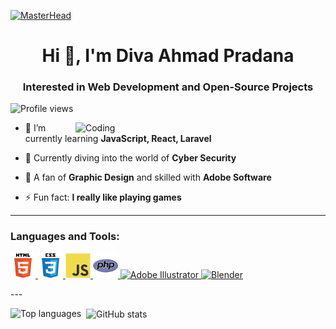 [![MasterHead](https://user-images.githubusercontent.com/74038190/225813708-98b745f2-7d22-48cf-9150-083f1b00d6c9.gif)](https://github.com/divaisreal)
<h1 align="center">Hi 👋, I'm Diva Ahmad Pradana</h1>
<h3 align="center">Interested in Web Development and Open-Source Projects</h3>

<p align="left">
  <img src="https://komarev.com/ghpvc/?username=divaisreal&label=Profile%20views&color=0e75b6&style=flat" alt="Profile views" />
</p>

<img align="right" alt="Coding" width="400" src="https://user-images.githubusercontent.com/74038190/219923809-b86dc415-a0c2-4a38-bc88-ad6cf06395a8.gif" />

- 🌱 I’m currently learning **JavaScript, React, Laravel**

- 💬 Currently diving into the world of **Cyber Security**

- 🎨 A fan of **Graphic Design** and skilled with **Adobe Software**

- ⚡ Fun fact: **I really like playing games**

---
<h3 align="left">Languages and Tools:</h3>
<p align="left">
  <a href="https://www.w3.org/html/" target="_blank" rel="noreferrer">
    <img src="https://raw.githubusercontent.com/devicons/devicon/master/icons/html5/html5-original-wordmark.svg" alt="HTML5" width="40" height="40" />
  </a>
  <a href="https://www.w3schools.com/css/" target="_blank" rel="noreferrer">
    <img src="https://raw.githubusercontent.com/devicons/devicon/master/icons/css3/css3-original-wordmark.svg" alt="CSS3" width="40" height="40" />
  </a>
  <a href="https://developer.mozilla.org/en-US/docs/Web/JavaScript" target="_blank" rel="noreferrer">
    <img src="https://raw.githubusercontent.com/devicons/devicon/master/icons/javascript/javascript-original.svg" alt="JavaScript" width="40" height="40" />
  </a>
  <a href="https://www.php.net" target="_blank" rel="noreferrer">
    <img src="https://raw.githubusercontent.com/devicons/devicon/master/icons/php/php-original.svg" alt="PHP" width="40" height="40" />
  </a>
  <a href="https://www.adobe.com/in/products/illustrator.html" target="_blank" rel="noreferrer">
    <img src="https://www.vectorlogo.zone/logos/adobe_illustrator/adobe_illustrator-icon.svg" alt="Adobe Illustrator" width="40" height="40" />
  </a>
  <a href="https://www.blender.org/" target="_blank" rel="noreferrer">
    <img src="https://download.blender.org/branding/community/blender_community_badge_white.svg" alt="Blender" width="40" height="40" />
  </a>
</p>
---



<p>
  <img align="left" src="https://github-readme-stats.vercel.app/api/top-langs?username=divaisreal&show_icons=true&locale=en&layout=compact" alt="Top languages" />
</p>

<p>&nbsp;
  <img align="center" src="https://github-readme-stats.vercel.app/api?username=divaisreal&show_icons=true&locale=en" alt="GitHub stats" />
</p>

